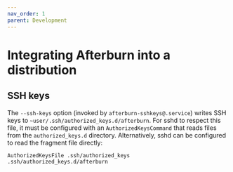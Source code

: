 ```yaml
---
nav_order: 1
parent: Development
---
```


# Integrating Afterburn into a distribution

## SSH keys

The `--ssh-keys` option (invoked by `afterburn-sshkeys@.service`) writes SSH keys to `~user/.ssh/authorized_keys.d/afterburn`.
For sshd to respect this file, it must be configured with an `AuthorizedKeysCommand` that reads files from the `authorized_keys.d` directory.
Alternatively, sshd can be configured to read the fragment file directly:

```
AuthorizedKeysFile .ssh/authorized_keys .ssh/authorized_keys.d/afterburn
```
